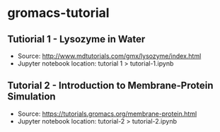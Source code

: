 # gromacs-tutorial

## Tutiorial 1 - Lysozyme in Water
- Source: http://www.mdtutorials.com/gmx/lysozyme/index.html
- Jupyter notebook location: tutorial 1 > tutorial-1.ipynb

## Tutorial 2 - Introduction to Membrane-Protein Simulation
- Source: https://tutorials.gromacs.org/membrane-protein.html
- Jupyter notebook location: tutorial-2 > tutorial-2.ipynb